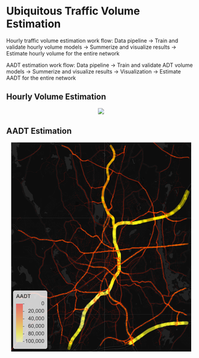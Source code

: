 # Ubiquitous Traffic Volume Estimation

Hourly traffic volume estimation work flow: Data pipeline -> Train and validate hourly volume models -> Summerize and visualize results -> Estimate hourly volume for the entire network

AADT estimation work flow: Data pipeline -> Train and validate ADT volume models -> Summerize and visualize results -> Visualization -> Estimate AADT for the entire network


## Hourly Volume Estimation
<p align="center">
  <img src="/hourly_estimate/volume.png" )
</p>


## AADT Estimation
<p align="center">
  <img src="/aadt_estimate/AADT.png" )
</p>
